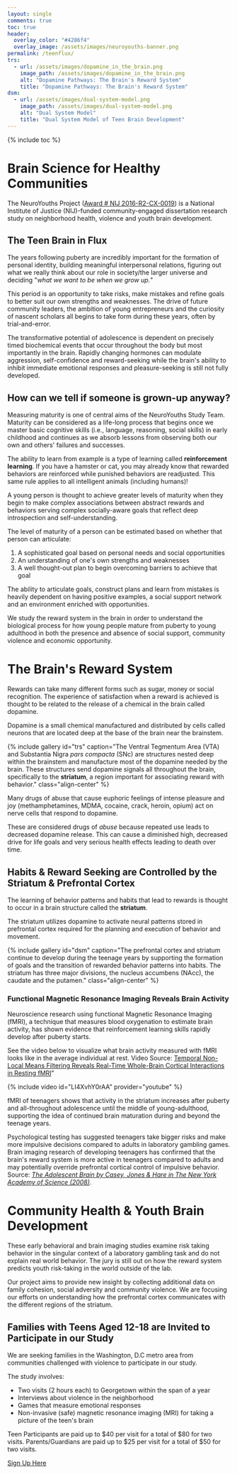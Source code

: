 ```yaml
---
layout: single
comments: true
toc: true
header:
  overlay_color: "#4286f4"
  overlay_image: /assets/images/neuroyouths-banner.png
permalink: /teenflux/
trs:
  - url: /assets/images/dopamine_in_the_brain.png
    image_path: /assets/images/dopamine_in_the_brain.png
    alt: "Dopamine Pathways: The Brain's Reward System"
    title: "Dopamine Pathways: The Brain's Reward System"    
dsm:
  - url: /assets/images/dual-system-model.png
    image_path: /assets/images/dual-system-model.png
    alt: "Dual System Model"
    title: "Dual System Model of Teen Brain Development"    
---
```


{% include toc %}
# Brain Science for Healthy Communities
The NeuroYouths Project ([Award # NIJ 2016-R2-CX-0019](https://www.nij.gov/funding/awards/pages/award-detail.aspx?award=2016-R2-CX-0019)) is a National Institute of Justice (NIJ)-funded community-engaged dissertation research study on neighborhood health, violence and youth brain development.

## The Teen Brain in Flux
The years following puberty are incredibly important for the formation of personal identity, building meaningful interpersonal relations, figuring out what we really think about our role in society/the larger universe and deciding "*what we want to be when we grow up.*"

This period is an opportunity to take risks, make mistakes and refine goals to better suit our own strengths and weaknesses. The drive of future community leaders, the ambition of young entrepreneurs and the curiosity of nascent scholars all begins to take form during these years, often by trial-and-error.

The transformative potential of adolescence is dependent on precisely timed biochemical events that occur throughout the body but most importantly in the brain. Rapidly changing hormones can modulate aggression, self-confidence and reward-seeking while the brain's ability to inhibit immediate emotional responses and pleasure-seeking is still not fully developed.

## How can we tell if someone is grown-up anyway?
Measuring maturity is one of central aims of the NeuroYouths Study Team. Maturity can be considered as a life-long process that begins once we master basic cognitive skills (i.e., language, reasoning, social skills) in early childhood and continues as we absorb lessons from observing both our own and others' failures and successes.

The ability to learn from example is a type of learning called **reinforcement learning**. If you have a hamster or cat, you may already know that rewarded behaviors are reinforced while punished behaviors are readjusted. This same rule applies to all intelligent animals (including humans)!

A young person is thought to achieve greater levels of maturity when they begin to make complex associations between abstract rewards and behaviors serving complex socially-aware goals that reflect deep introspection and self-understanding.

The level of maturity of a person can be estimated based on whether that person can articulate:

1. A sophisticated goal based on personal needs and social opportunities
2. An understanding of one's own strengths and weaknesses
3. A well thought-out plan to begin overcoming barriers to achieve that goal

The ability to articulate goals, construct plans and learn from mistakes is heavily dependent on having positive examples, a social support network and an environment enriched with opportunities. 

We study the reward system in the brain in order to understand the biological process for how young people mature from puberty to young adulthood in both the presence and absence of social support, community violence and economic opportunity.

# The Brain's Reward System
Rewards can take many different forms such as sugar, money or social recognition. The experience of satisfaction when a reward is achieved is thought to be related to the release of a chemical in the brain called dopamine.

Dopamine is a small chemical manufactured and distributed by cells called neurons that are located deep at the base of the brain near the brainstem. 

{% include gallery id="trs" caption="The Ventral Tegmentum Area (VTA) and Substantia Nigra *pars compacta* (SNc) are structures nested deep within the brainstem and manufacture most of the dopamine needed by the brain. These structures send dopamine signals all throughout the brain, specifically to the **striatum**, a region important for associating reward with behavior." class="align-center" %}

Many drugs of abuse that cause euphoric feelings of intense pleasure and joy (methamphetamines, MDMA, cocaine, crack, heroin, opium) act on nerve cells that respond to dopamine. 

These are considered drugs of *abuse* because repeated use leads to decreased dopamine release. This can cause a diminished high, decreased drive for life goals and very serious health effects leading to death over time. 

## Habits & Reward Seeking are Controlled by the Striatum & Prefrontal Cortex
The learning of behavior patterns and habits that lead to rewards is thought to occur in a brain structure called the **striatum**. 

The striatum utilizes dopamine to activate neural patterns stored in prefrontal cortex required for the planning and execution of behavior and movement.

{% include gallery id="dsm" caption="The prefrontal cortex and striatum continue to develop during the teenage years by supporting the formation of goals and the transition of rewarded behavior patterns into habits. The striatum has three major divisions, the nucleus accumbens (NAcc), the caudate and the putamen." class="align-center" %}

### Functional Magnetic Resonance Imaging Reveals Brain Activity
Neuroscience research using functional Magnetic Resonance Imaging (fMRI), a technique that measures blood oxygenation to estimate brain activity, has shown evidence that reinforcement learning skills rapidly develop after puberty starts. 

See the video below to visualize what brain activity measured with fMRI looks like in the average individual at rest. Video Source: [Temporal Non-Local Means Filtering Reveals Real-Time Whole-Brain Cortical Interactions in Resting fMRI](http://journals.plos.org/plosone/article?id=10.1371/journal.pone.0158504)"

{% include video id="LI4XvhY0rAA" provider="youtube" %}

fMRI of teenagers shows that activity in the striatum increases after puberty and all-throughout adolescence until the middle of young-adulthood, supporting the idea of continued brain maturation during and beyond the teenage years.

Psychological testing has suggested teenagers take bigger risks and make more impulsive decisions compared to adults in laboratory gambling games. Brain imaging research of developing teenagers has confirmed that the brain's reward system is more active in teenagers compared to adults and may potentially override prefrontal cortical control of impulsive behavior. Source: [*The Adolescent Brain by Casey, Jones & Hare in The New York Academy of Science (2008)*](http://onlinelibrary.wiley.com/doi/10.1196/annals.1440.010/full).

# Community Health & Youth Brain Development
These early behavioral and brain imaging studies examine risk taking behavior in the singular context of a laboratory gambling task and do not explain real world behavior. The jury is still out on how the reward system predicts youth risk-taking in the world outside of the lab. 

Our project aims to provide new insight by collecting additional data on family cohesion, social adversity and community violence. We are focusing our efforts on understanding how the prefrontal cortex communicates with the different regions of the striatum.

## Families with Teens Aged 12-18 are Invited to Participate in our Study
We are seeking families in the Washington, D.C metro area from communities challenged with violence to participate in our study.

The study involves:
- Two visits (2 hours each) to Georgetown within the span of a year
- Interviews about violence in the neighborhood
- Games that measure emotional responses
- Non-invasive (safe) magnetic resonance imaging (MRI) for taking a picture of the teen's brain

Teen Participants are paid up to $40 per visit for a total of $80 for two visits. Parents/Guardians are paid up to $25 per visit for a total of $50 for two visits.

[<i class='fa fa-user-plus'></i> Sign Up Here](https://georgetown.az1.qualtrics.com/jfe/form/SV_bI5IEZvdEQouj2Z)